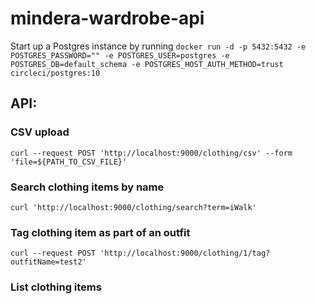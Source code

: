 # mindera-wardrobe-api


Start up a Postgres instance by running
```docker run -d -p 5432:5432 -e POSTGRES_PASSWORD="" -e POSTGRES_USER=postgres -e POSTGRES_DB=default_schema -e POSTGRES_HOST_AUTH_METHOD=trust circleci/postgres:10```


## API:  

### CSV upload
```
curl --request POST 'http://localhost:9000/clothing/csv' --form 'file=${PATH_TO_CSV_FILE}'
```

### Search clothing items by name
```
curl 'http://localhost:9000/clothing/search?term=iWalk'
```

### Tag clothing item as part of an outfit
```
curl --request POST 'http://localhost:9000/clothing/1/tag?outfitName=test2'
```
### List clothing items

